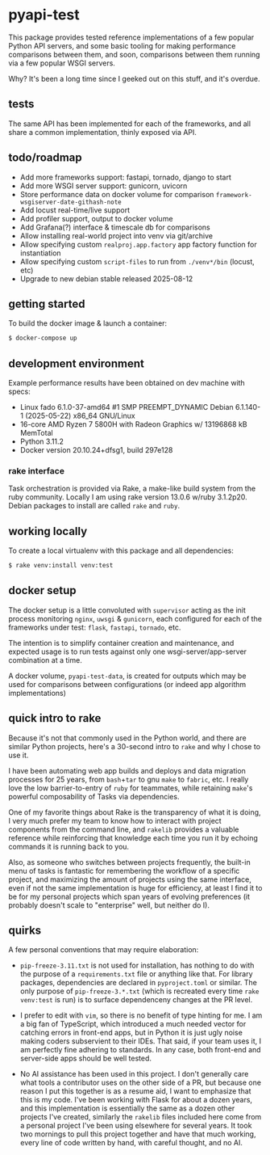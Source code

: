 # pyapi-test

This package provides tested reference implementations of a few popular Python
API servers, and some basic tooling for making performance comparisons between
them, and soon, comparisons between them running via a few popular WSGI servers.

Why? It's been a long time since I geeked out on this stuff, and it's overdue.

## tests

The same API has been implemented for each of the frameworks, and all share a
common implementation, thinly exposed via API.

## todo/roadmap

  * Add more frameworks support: fastapi, tornado, django to start
  * Add more WSGI server support: gunicorn, uvicorn
  * Store performance data on docker volume for comparison `framework-wsgiserver-date-githash-note`
  * Add locust real-time/live support
  * Add profiler support, output to docker volume
  * Add Grafana(?) interface & timescale db for comparisons
  * Allow installing real-world project into venv via git/archive
  * Allow specifying custom `realproj.app.factory` app factory function for instantiation
  * Allow specifying custom `script-files` to run from `./venv*/bin` (locust, etc)
  * Upgrade to new debian stable released 2025-08-12


## getting started

To build the docker image & launch a container:
```sh
$ docker-compose up
```

## development environment

Example performance results have been obtained on dev machine with specs:

  * Linux fado 6.1.0-37-amd64 #1 SMP PREEMPT_DYNAMIC Debian 6.1.140-1 (2025-05-22) x86_64 GNU/Linux
  * 16-core AMD Ryzen 7 5800H with Radeon Graphics w/ 13196868 kB MemTotal
  * Python 3.11.2
  * Docker version 20.10.24+dfsg1, build 297e128

### rake interface

Task orchestration is provided via Rake, a make-like build system from the
ruby community.  Locally I am using rake version 13.0.6 w/ruby 3.1.2p20.
Debian packages to install are called `rake` and `ruby`.


## working locally

To create a local virtualenv with this package and all dependencies:
```sh
$ rake venv:install venv:test
```


## docker setup

The docker setup is a little convoluted with `supervisor` acting as the init
process monitoring `nginx`, `uwsgi` & `gunicorn`, each configured for each of
the frameworks under test: `flask`, `fastapi`, `tornado`, etc.

The intention is to simplify container creation and maintenance, and expected
usage is to run tests against only one wsgi-server/app-server combination at a
time.

A docker volume, `pyapi-test-data`, is created for outputs which may be used
for comparisons between configurations (or indeed app algorithm implementations)


## quick intro to rake

Because it's not that commonly used in the Python world, and there are similar
Python projects, here's a 30-second intro to `rake` and why I chose to use it.

I have been automating web app builds and deploys and data migration processes
for 25 years, from `bash`+`tar` to gnu `make` to `fabric`, etc.  I really
love the low barrier-to-entry of `ruby` for teammates, while retaining
`make`'s powerful composability of Tasks via dependencies.

One of my favorite things about Rake is the transparency of what it is doing,
I very much prefer my team to know how to interact with project components
from the command line, and `rakelib` provides a valuable reference while
reinforcing that knowledge each time you run it by echoing commands it is
running back to you.

Also, as someone who switches between projects frequently, the built-in menu
of tasks is fantastic for remembering the workflow of a specific project, and
maximizing the amount of projects using the same interface, even if not the
same implementation is huge for efficiency, at least I find it to be for my
personal projects which span years of evolving preferences (it probably
doesn't scale to "enterprise" well, but neither do I).


## quirks

A few personal conventions that may require elaboration:

  * `pip-freeze-3.11.txt` is not used for installation, has nothing to do with
    the purpose of a `requirements.txt` file or anything like that.  For
    library packages, dependencies are declared in `pyproject.toml` or similar.
    The only purpose of `pip-freeze-3.*.txt` (which is recreated every time
    `rake venv:test` is run) is to surface dependenceny changes at the PR level.

  * I prefer to edit with `vim`, so there is no benefit of type hinting for me.
    I am a big fan of TypeScript, which introduced a much needed vector for
    catching errors in front-end apps, but in Python it is just ugly noise
    making coders subservient to their IDEs.  That said, if your team uses it,
    I am perfectly fine adhering to standards.  In any case, both front-end
    and server-side apps should be well tested.

  * No AI assistance has been used in this project.  I don't generally care
    what tools a contributor uses on the other side of a PR, but because one
    reason I put this together is as a resume aid, I want to emphasize that
    this is my code.  I've been working with Flask for about a dozen years,
    and this implementation is essentially the same as a dozen other projects
    I've created, similarly the `rakelib` files included here come from a
    personal project I've been using elsewhere for several years.  It took two
    mornings to pull this project together and have that much working, every
    line of code written by hand, with careful thought, and no AI.

